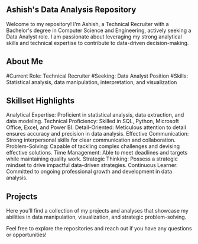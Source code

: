 ## Ashish's Data Analysis Repository

Welcome to my repository! I'm Ashish, a Technical Recruiter with a Bachelor's degree in Computer Science and Engineering, actively seeking a Data Analyst role. I am passionate about leveraging my strong analytical skills and technical expertise to contribute to data-driven decision-making.

## About Me

#Current Role: Technical Recruiter
#Seeking: Data Analyst Position
#Skills: Statistical analysis, data manipulation, interpretation, and visualization

## Skillset Highlights

Analytical Expertise: Proficient in statistical analysis, data extraction, and data modeling.
Technical Proficiency: Skilled in SQL, Python, Microsoft Office, Excel, and Power BI.
Detail-Oriented: Meticulous attention to detail ensures accuracy and precision in data analysis.
Effective Communication: Strong interpersonal skills for clear communication and collaboration.
Problem-Solving: Capable of tackling complex challenges and devising effective solutions.
Time Management: Able to meet deadlines and targets while maintaining quality work.
Strategic Thinking: Possess a strategic mindset to drive impactful data-driven strategies.
Continuous Learner: Committed to ongoing professional growth and development in data analysis.

## Projects

Here you'll find a collection of my projects and analyses that showcase my abilities in data manipulation, visualization, and strategic problem-solving.

Feel free to explore the repositories and reach out if you have any questions or opportunities!
